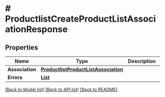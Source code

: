 # # ProductlistCreateProductListAssociationResponse


## Properties 


Name | Type | Description | Notes
------------ | ------------- | ------------- | -------------
**Association**| [**ProductlistProductListAssociation**](ProductlistProductListAssociation.md) |   | [optional]
**Errors**| [**List<ProductlistProductListAssociationError>**](ProductlistProductListAssociationError.md) |   | [optional]


[[Back to Model list]](../../README.md#models) [[Back to API list]](../../README.md#endpoints) [[Back to README]](../../README.md)

